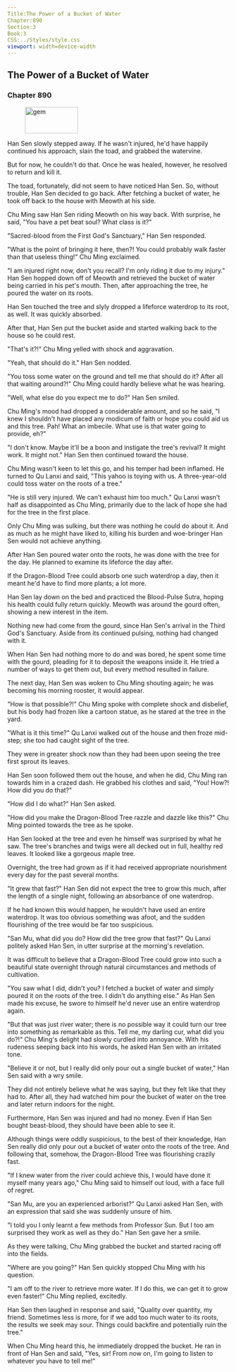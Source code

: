 ```yaml
---
Title:The Power of a Bucket of Water 
Chapter:890 
Section:3 
Book:3 
CSS:../Styles/style.css 
viewport: width=device-width
---
```

  
## The Power of a Bucket of Water
### Chapter 890
  
<figure>
	<img src="../Images/gem.gif" alt="gem" id="gem" width="120" height="60" />
</figure>
  

  
Han Sen slowly stepped away. If he wasn't injured, he'd have happily continued his approach, slain the toad, and grabbed the watervine.

But for now, he couldn't do that. Once he was healed, however, he resolved to return and kill it.

The toad, fortunately, did not seem to have noticed Han Sen. So, without trouble, Han Sen decided to go back. After fetching a bucket of water, he took off back to the house with Meowth at his side.

Chu Ming saw Han Sen riding Meowth on his way back. With surprise, he said, "You have a pet beat soul? What class is it?"

"Sacred-blood from the First God's Sanctuary," Han Sen responded.

"What is the point of bringing it here, then?! You could probably walk faster than that useless thing!" Chu Ming exclaimed.

"I am injured right now, don't you recall? I'm only riding it due to my injury." Han Sen hopped down off of Meowth and retrieved the bucket of water being carried in his pet's mouth. Then, after approaching the tree, he poured the water on its roots.

Han Sen touched the tree and slyly dropped a lifeforce waterdrop to its root, as well. It was quickly absorbed.

After that, Han Sen put the bucket aside and started walking back to the house so he could rest.

"That's it?!" Chu Ming yelled with shock and aggravation.

"Yeah, that should do it." Han Sen nodded.

"You toss some water on the ground and tell me that should do it? After all that waiting around?!" Chu Ming could hardly believe what he was hearing.

"Well, what else do you expect me to do?" Han Sen smiled.

Chu Ming's mood had dropped a considerable amount, and so he said, "I knew I shouldn't have placed any modicum of faith or hope you could aid us and this tree. Pah! What an imbecile. What use is that water going to provide, eh?"

"I don't know. Maybe it'll be a boon and instigate the tree's revival? It might work. It might not." Han Sen then continued toward the house.

Chu Ming wasn't keen to let this go, and his temper had been inflamed. He turned to Qu Lanxi and said, "This yahoo is toying with us. A three-year-old could toss water on the roots of a tree."

"He is still very injured. We can't exhaust him too much." Qu Lanxi wasn't half as disappointed as Chu Ming, primarily due to the lack of hope she had for the tree in the first place.

Only Chu Ming was sulking, but there was nothing he could do about it. And as much as he might have liked to, killing his burden and woe-bringer Han Sen would not achieve anything.

After Han Sen poured water onto the roots, he was done with the tree for the day. He planned to examine its lifeforce the day after.

If the Dragon-Blood Tree could absorb one such waterdrop a day, then it meant he'd have to find more plants; a lot more.

Han Sen lay down on the bed and practiced the Blood-Pulse Sutra, hoping his health could fully return quickly. Meowth was around the gourd often, showing a new interest in the item.

Nothing new had come from the gourd, since Han Sen's arrival in the Third God's Sanctuary. Aside from its continued pulsing, nothing had changed with it.

When Han Sen had nothing more to do and was bored, he spent some time with the gourd, pleading for it to deposit the weapons inside it. He tried a number of ways to get them out, but every method resulted in failure.

The next day, Han Sen was woken to Chu Ming shouting again; he was becoming his morning rooster, it would appear.

"How is that possible?!" Chu Ming spoke with complete shock and disbelief, but his body had frozen like a cartoon statue, as he stared at the tree in the yard.

"What is it this time?" Qu Lanxi walked out of the house and then froze mid-step; she too had caught sight of the tree.

They were in greater shock now than they had been upon seeing the tree first sprout its leaves.

Han Sen soon followed them out the house, and when he did, Chu Ming ran towards him in a crazed dash. He grabbed his clothes and said, "You! How?! How did you do that?"

"How did I do what?" Han Sen asked.

"How did you make the Dragon-Blood Tree razzle and dazzle like this?" Chu Ming pointed towards the tree as he spoke.

Han Sen looked at the tree and even he himself was surprised by what he saw. The tree's branches and twigs were all decked out in full, healthy red leaves. It looked like a gorgeous maple tree.

Overnight, the tree had grown as if it had received appropriate nourishment every day for the past several months.

"It grew that fast?" Han Sen did not expect the tree to grow this much, after the length of a single night, following an absorbance of one waterdrop.

If he had known this would happen, he wouldn't have used an entire waterdrop. It was too obvious something was afoot, and the sudden flourishing of the tree would be far too suspicious.

"San Mu, what did you do? How did the tree grow that fast?" Qu Lanxi politely asked Han Sen, in utter surprise at the morning's revelation.

It was difficult to believe that a Dragon-Blood Tree could grow into such a beautiful state overnight through natural circumstances and methods of cultivation.

"You saw what I did, didn't you? I fetched a bucket of water and simply poured it on the roots of the tree. I didn't do anything else." As Han Sen made his excuse, he swore to himself he'd never use an entire waterdrop again.

"But that was just river water; there is no possible way it could turn our tree into something as remarkable as this. Tell me, my darling cur, what did you do?!" Chu Ming's delight had slowly curdled into annoyance. With his rudeness seeping back into his words, he asked Han Sen with an irritated tone.

"Believe it or not, but I really did only pour out a single bucket of water," Han Sen said with a wry smile.

They did not entirely believe what he was saying, but they felt like that they had to. After all, they had watched him pour the bucket of water on the tree and later return indoors for the night.

Furthermore, Han Sen was injured and had no money. Even if Han Sen bought beast-blood, they should have been able to see it.

Although things were oddly suspicious, to the best of their knowledge, Han Sen really did only pour out a bucket of water onto the roots of the tree. And following that, somehow, the Dragon-Blood Tree was flourishing crazily fast.

"If I knew water from the river could achieve this, I would have done it myself many years ago," Chu Ming said to himself out loud, with a face full of regret.

"San Mu, are you an experienced arborist?" Qu Lanxi asked Han Sen, with an expression that said she was suddenly unsure of him.

"I told you I only learnt a few methods from Professor Sun. But I too am surprised they work as well as they do." Han Sen gave her a smile.

As they were talking, Chu Ming grabbed the bucket and started racing off into the fields.

"Where are you going?" Han Sen quickly stopped Chu Ming with his question.

"I am off to the river to retrieve more water. If I do this, we can get it to grow even faster!" Chu Ming replied, excitedly.

Han Sen then laughed in response and said, "Quality over quantity, my friend. Sometimes less is more, for if we add too much water to its roots, the results we seek may sour. Things could backfire and potentially ruin the tree."

When Chu Ming heard this, he immediately dropped the bucket. He ran in front of Han Sen and said, "Yes, sir! From now on, I'm going to listen to whatever you have to tell me!"